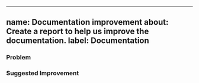 
---
name: Documentation improvement
about: Create a report to help us improve the documentation.
label: Documentation
---

<!--To help us understand and resolve your issue, please fill out the form to the best of your ability.-->
<!--You can feel free to delete the sections that do not apply.-->

### Problem

<!--
If you are referencing an existing piece of documentation or example please provide a link.

* I found [...] to be unclear because [...]
* [...] made me think that [...] when really it should be [...]
* There is no example showing how to do [...]
-->


### Suggested Improvement

<!--
If you have an idea to improve the documentation please suggest it here

* This line should be be changed to say [...]
* Include a paragraph explaining [...]
-->